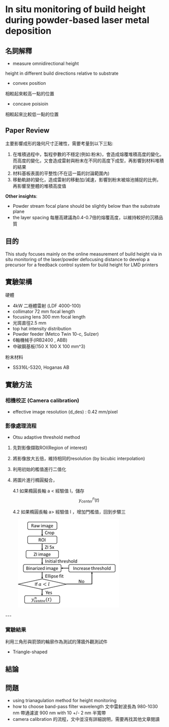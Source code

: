 # In situ monitoring of build height during powder‑based laser metal deposition

## 名詞解釋

* measure omnidirectional height

height in different build directions relative to substrate

* convex position

相較起來較高一點的位置

* concave poisioin

相較起來比較低一點的位置

## Paper Review

主要影響成形的幾何尺寸正確性，需要考量到以下三點:

1. 在堆積過程中，製程參數的不穩定(例如:粉末)，會造成熔覆堆積高度的變化。 而高度的變化，又會造成雷射與粉末在不同的高度下成型，再影響到材料堆積的結果
2. 材料基板表面的平整性(不在這一篇的討論範圍內)
3. 移動軌跡的變化，造成雷射的移動加/減速，影響到粉末被熔池捕捉的比例， 再影響至整體的堆積高度值

**Other insights**:

* Powder stream focal plane should be slightly below than the substrate plane
* the layer spacing 每層高建議為0.4-0.7倍的熔覆高度，以維持較好的沉積品質

## 目的

This study focuses mainly on the online measurement of build height via in situ monitoring of the laser/powder defocusing distance to develop a precursor for a feedback control system for build height for LMD printers

## 實驗架構

硬體

* 4kW 二極體雷射 (LDF 4000-100)
* collimator 72 mm focal length
* focusing lens 300 mm focal length
* 光斑直徑2.5 mm
* top hat intensity distribution
* Powder feeder (Metco Twin 10-c, Sulzer)
* 6軸機械手(IRB2400 , ABB)
* 中碳鋼基板(150 X 100 X 100 mm^3)

粉末材料

* SS316L-5320, Hoganas AB

## 實驗方法

### 相機校正 (Camera calibration)

* effective image resolution (d\_des) : 0.42 mm/pixel

### 影像處理流程

* Otsu adaptive threshold method

1. 先對影像擷取ROI(Region of interest)
2. 將影像放大五倍，維持相同的resolution (by bicubic interpolation)
3. 利用初始的檻值進行二值化
4.  將圖片進行橢圓擬合，

    4.1 如果橢圓長軸 a < 經驗值 l，儲存 $$y_{center}^n(t)$$

    4.2 如果橢圓長軸 a> 經驗值 l ，增加門檻值，回到步驟三

<figure><img src="../../.gitbook/assets/image process flowchart.PNG" alt=""><figcaption></figcaption></figure>

\---

### 實驗結果

利用三角形與箭頭的輪廓作為測試的薄牆外觀測試件

* Triangle-shaped

## 結論

## 問題

* using trianagulation method for height monitoring
* how to choose band-pass filter wavelength 文中雷射波長為 980-1030 nm 帶通濾波 900 nm with 10 +/- 2 nm 半寬帶
* camera calibration 的流程，文中並沒有詳細說明，需要再找其他文章閱讀
